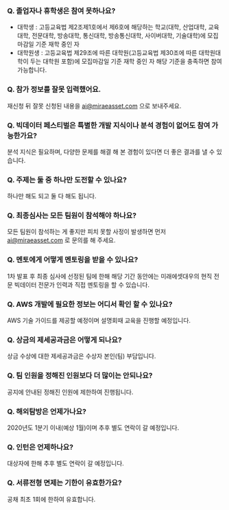 ### Q. 졸업자나 휴학생은 참여 못하나요?

* 대학생 : 고등교육법 제2조제1호에서 제6호에 해당하는 학교(대학, 산업대학, 교육대학, 전문대학, 방송대학, 통신대학, 방송통신대학, 사이버대학, 기술대학)에 모집마감일 기준 재학 중인 자
* 대학원생 : 고등교육법 제29조에 따른 대학원(고등교육법 제30조에 따른 대학원대학이 두는 대학원 포함)에 모집마감일 기준 재학 중인 자
해당 기준을 충족하면 참여 가능합니다.  

### Q. 참가 정보를 잘못 입력했어요.

재신청 뒤 잘못 신청된 내용을 ai@miraeasset.com 으로 보내주세요.

### Q. 빅데이터 페스티벌은 특별한 개발 지식이나 분석 경험이 없어도 참여 가능한가요?

분석 지식은 필요하며, 다양한 문제를 해결 해 본 경험이 있다면 더 좋은 결과를 낼 수 있습니다.

### Q. 주제는 둘 중 하나만 도전할 수 있나요?

하나만 해도 되고 둘 다 해도 됩니다.

### Q. 최종심사는 모든 팀원이 참석해야 하나요?

모든 팀원이 참석하는 게 좋지만 피치 못할 사정이 발생하면 먼저 ai@miraeasset.com 로 문의를 해 주세요.

### Q. 멘토에게 어떻게 멘토링을 받을 수 있나요?

1차 발표 후 최종 심사에 선정된 팀에 한해
해당 기간 동안에는 미래에셋대우의 현직 전문 빅데이터 전문가 인력과 직접 멘토링을 할 수 있습니다.

### Q. AWS 개발에 필요한 정보는 어디서 확인 할 수 있나요?

AWS 기술 가이드를 제공할 예정이며 설명회때 교육을 진행할 예정입니다.

### Q. 상금의 제세공과금은 어떻게 되나요?

상금 수상에 대한 제세공과금은 수상자 본인(팀) 부담입니다.

### Q. 팀 인원을 정해진 인원보다 더 많이는 안되나요?

공지에 안내된 정해진 인원에 제한하여 진행됩니다. 

### Q. 해외탐방은 언제가나요?

2020년도 1분기 이내(예상 1월)이며 추후 별도 연락이 갈 예정입니다.

### Q. 인턴은 언제하나요?

대상자에 한해 추후 별도 연락이 갈 예정입니다.

### Q. 서류전형 면제는 기한이 유효한가요?

공채 최초 1회에 한하여 유효합니다.

